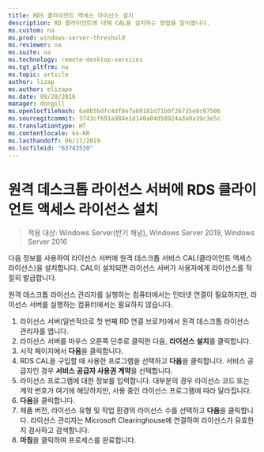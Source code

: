 ```yaml
---
title: RDS 클라이언트 액세스 라이선스 설치
description: RD 클라이언트에 대해 CAL을 설치하는 방법을 알아봅니다.
ms.custom: na
ms.prod: windows-server-threshold
ms.reviewer: na
ms.suite: na
ms.technology: remote-desktop-services
ms.tgt_pltfrm: na
ms.topic: article
author: lizap
ms.author: elizapo
ms.date: 09/20/2016
manager: dongill
ms.openlocfilehash: 6a0b5bdfc4df8e7a60181d71b0f26735e8c07506
ms.sourcegitcommit: 3743cf691a984e1d140a04d50924a3a0a19c3e5c
ms.translationtype: HT
ms.contentlocale: ko-KR
ms.lasthandoff: 06/17/2019
ms.locfileid: "63743530"
---
```

# <a name="install-rds-client-access-licenses-on-the-remote-desktop-license-server"></a>원격 데스크톱 라이선스 서버에 RDS 클라이언트 액세스 라이선스 설치

>적용 대상: Windows Server(반기 채널), Windows Server 2019, Windows Server 2016

다음 정보를 사용하여 라이선스 서버에 원격 데스크톱 서비스 CAL(클라이언트 액세스 라이선스)을 설치합니다. CAL이 설치되면 라이선스 서버가 사용자에게 라이선스를 적절히 발급합니다.

원격 데스크톱 라이선스 관리자를 실행하는 컴퓨터에서는 인터넷 연결이 필요하지만, 라이선스 서버를 실행하는 컴퓨터에서는 필요하지 않습니다.

1. 라이선스 서버(일반적으로 첫 번째 RD 연결 브로커)에서 원격 데스크톱 라이선스 관리자를 엽니다.
2. 라이선스 서버를 마우스 오른쪽 단추로 클릭한 다음, **라이선스 설치**를 클릭합니다.
3. 시작 페이지에서 **다음**을 클릭합니다.
4. RDS CAL을 구입할 때 사용한 프로그램을 선택하고 **다음**을 클릭합니다. 서비스 공급자인 경우 **서비스 공급자 사용권 계약**을 선택합니다.
5. 라이선스 프로그램에 대한 정보를 입력합니다. 대부분의 경우 라이선스 코드 또는 계약 번호가 여기에 해당하지만, 사용 중인 라이선스 프로그램에 따라 달라집니다.
6. **다음**을 클릭합니다.
7. 제품 버전, 라이선스 유형 및 작업 환경의 라이선스 수를 선택하고 **다음**을 클릭합니다. 라이선스 관리자는 Microsoft Clearinghouse에 연결하여 라이선스가 유효한지 검사하고 검색합니다.
8.  **마침**을 클릭하여 프로세스를 완료합니다.